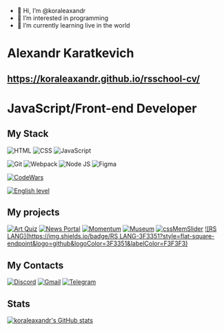 - 👋 Hi, I’m @koraleaxandr
- 👀 I’m interested in programming
- 🌱 I’m currently learning live in the world
# Alexandr Karatkevich
  
## <https://koraleaxandr.github.io/rsschool-cv/>
# JavaScript/Front-end Developer

## My Stack
![HTML](https://img.shields.io/badge/HTML-D83A56?style=flat-square-endpoint&logo=html5&labelColor=F3F3F3) ![CSS](https://img.shields.io/badge/CSS-6E85B2?style=flat-square-endpoint&logo=css3) ![JavaScript](https://img.shields.io/badge/JavaScript-5089C6?style=flat-square-endpoint&logo=javascript&logoColor=)
 <!-- ![TypeScript](https://img.shields.io/badge/TypeScript-EEEEEE?style=flat-square-endpoint&logo=typescript&logoColor=) -->
  ![Git](https://img.shields.io/badge/Git-6E85B2?style=flat-square-endpoint&logo=git&logoColor=) ![Webpack](https://img.shields.io/badge/Webpack-blue?style=flat-square-endpoint&logo=webpack&labelColor=F3F3F3&logoColor=blue) ![Node JS](https://img.shields.io/badge/Node_JS-EADEDE?style=flat-square-endpoint&logo=nodedotjs&logoColor=) ![Figma](https://img.shields.io/badge/Figma-892CDC?style=flat-square-endpoint&logo=figma&logoColor=892CDC&labelColor=EADEDE)

[![CodeWars](https://www.codewars.com/users/koraleaxandr/badges/large)
](https://www.codewars.com/users/koraleaxandr)

[![English level](https://img.shields.io/badge/English-A2+-2D46B9?style=flat-square-endpoint&labelColor=EADEDE&logoColor=2D46B9)]()

## My projects
 [![Art Quiz](https://img.shields.io/badge/Art_Quiz-3F3351?style=flat-square-endpoint&logo=github&logoColor=3F3351&labelColor=F3F3F3)](https://rolling-scopes-school.github.io/koraleaxandr-JSFE2021Q3/art-quiz/)   [![News Portal](https://img.shields.io/badge/News_Portal-3F3351?style=flat-square-endpoint&logo=github&logoColor=3F3351&labelColor=F3F3F3)](https://rolling-scopes-school.github.io/koraleaxandr-JSFE2021Q3/migration-to-TypeScript/)   [![Momentum](https://img.shields.io/badge/Momentum-3F3351?style=flat-square-endpoint&logo=github&logoColor=3F3351&labelColor=F3F3F3)](https://rolling-scopes-school.github.io/koraleaxandr-JSFE2021Q3/momentum/)  [![Museum](https://img.shields.io/badge/Museum-3F3351?style=flat-square-endpoint&logo=github&logoColor=3F3351&labelColor=F3F3F3)](https://rolling-scopes-school.github.io/koraleaxandr-JSFE2021Q3/museum/) [![cssMemSlider](https://img.shields.io/badge/cssMemSlider-3F3351?style=flat-square-endpoint&logo=github&logoColor=3F3351&labelColor=F3F3F3)](https://koraleaxandr.github.io/cssMemSlider/cssMemSlider) [![RS LANG](https://img.shields.io/badge/RS LANG-3F3351?style=flat-square-endpoint&logo=github&logoColor=3F3351&labelColor=F3F3F3)](https://ihar-dev.github.io/rslang/app/)

## My Contacts
[![Discord](https://img.shields.io/badge/Discord-%40koraleaxandr%232545-blue?style=flat-square-endpoint&logo=discord&logoColor=blue&labelColor=EEEEEE)](https://discord.com/) [![Gmail](https://img.shields.io/badge/Gmail-koraleaxandr-red?style=flat-square-endpoint&logo=gmail&logoColor=red&labelColor=FFFFFF)](mailto:koraleaxandr@gmail.com) [![Telegram](https://img.shields.io/badge/Telegram-%40koraleaxandr-blue?style=flat-square-endpoint&logo=telegram&logoColor=blue&labelColor=EEEEEE)](https://t.me/koraleaxandr/)

## Stats
[![koraleaxandr's GitHub stats](https://github-readme-stats.vercel.app/api?username=koraleaxandr&hide=stars,issues,contribs&show_icons=true&theme=dark)](https://github.com/koraleaxandr/github-readme-stats)
